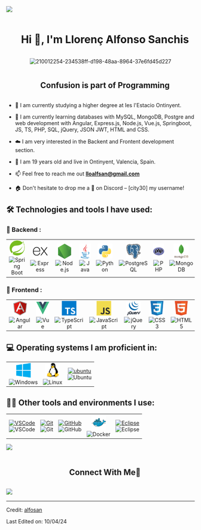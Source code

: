 
<!--horizontal divider(gradiant)-->
<img src="https://user-images.githubusercontent.com/73097560/115834477-dbab4500-a447-11eb-908a-139a6edaec5c.gif">

<!--h1 without bottom border-->
<div id="user-content-toc">
  <ul align="center">
    <summary><h1 style="display: inline-block">Hi 👋, I'm Llorenç Alfonso Sanchis</h1></summary>
  </ul>
</div>


<!--- snake/mario -->
<div align="center">
  
![210012254-234538ff-d198-48aa-8964-37e6fd45d227](https://github.com/Jojisi/Jojisi/assets/116123535/8eae716d-b2e1-4cdb-872b-48d857f33b27)

</div>

<!--h2 without bottom border-->
<div id="user-content-toc">
  <ul align="center">
    <summary><h2 style="display: inline-block">Confusion is part of Programming</h2></summary>
  </ul>
</div>


<!--Intro start-->
- 🔭 I am currently studying a higher degree at Ies l'Estacio Ontinyent.

- 🌱 I am currently learning databases with MySQL, MongoDB, Postgre and web development with Angular, Express.js, Node.js, Vue.js, Springboot, JS, TS, PHP, SQL, jQuery, JSON JWT, HTML and CSS.

- ☁️ I am very interested in the Backent and Frontent development section.

- 📝 I am 19 years old and live in Ontinyent, Valencia, Spain.

- 📫 Feel free to reach me out **lloalfsan@gmail.com**

- 🏠 Don't hesitate to drop me a **👋** on Discord –  [city30] my username!
<!--Intro end-->
## 🛠️ Technologies and tools I have used:

### 🤙 Backend :

||||||||||
|:---:|:---:|:---:|:---:|:---:|:---:|:---:|:---:|:---:|
| [<img src="https://raw.githubusercontent.com/devicons/devicon/master/icons/spring/spring-original.svg" alt="springboot" width="40" height="40" target="_blank"/>](https://spring.io/) <br> ![Spring Boot](https://img.shields.io/badge/-Spring%20Boot-6DB33F?style=for-the-badge&logo=spring&logoColor=white) | [<img src="https://raw.githubusercontent.com/devicons/devicon/master/icons/express/express-original.svg" alt="express" width="40" height="40" target="_blank"/>](https://expressjs.com/) <br> ![Express](https://img.shields.io/badge/-Express-000000?style=for-the-badge&logo=express&logoColor=white) | [<img src="https://raw.githubusercontent.com/devicons/devicon/master/icons/nodejs/nodejs-original.svg" alt="nodejs" width="40" height="40" target="_blank"/>](https://nodejs.org/) <br> ![Node.js](https://img.shields.io/badge/-Node.js-339933?style=for-the-badge&logo=node.js&logoColor=white) | [<img src="https://raw.githubusercontent.com/devicons/devicon/master/icons/java/java-original.svg" alt="java" width="40" height="40" target="_blank"/>](https://www.oracle.com/java/) <br> ![Java](https://img.shields.io/badge/-Java-007396?style=for-the-badge&logo=java&logoColor=white) | [<img src="https://raw.githubusercontent.com/devicons/devicon/master/icons/python/python-original.svg" alt="python" width="40" height="40" target="_blank"/>](https://www.python.org/) <br> ![Python](https://img.shields.io/badge/-Python-3776AB?style=for-the-badge&logo=python&logoColor=white) | [<img src="https://raw.githubusercontent.com/devicons/devicon/master/icons/postgresql/postgresql-original.svg" alt="postgresql" width="40" height="40" target="_blank"/>](https://www.postgresql.org/) <br> ![PostgreSQL](https://img.shields.io/badge/-PostgreSQL-336791?style=for-the-badge&logo=postgresql&logoColor=white) | [<img src="https://raw.githubusercontent.com/devicons/devicon/master/icons/php/php-original.svg" alt="php" width="40" height="40" target="_blank"/>](https://www.php.net/) <br> ![PHP](https://img.shields.io/badge/-PHP-777BB4?style=for-the-badge&logo=php&logoColor=white) | [<img src="https://raw.githubusercontent.com/devicons/devicon/master/icons/mongodb/mongodb-original-wordmark.svg" alt="mongodb" width="40" height="40" target="_blank"/>](https://www.mongodb.com/) <br> ![MongoDB](https://img.shields.io/badge/-MongoDB-47A248?style=for-the-badge&logo=mongodb&logoColor=white) | [<img src="https://img.icons8.com/emoji/48/000000/key-emoji.png" alt="jwt" width="40" height="40" target="_blank"/>](https://jwt.io/) <br> ![JWT](https://img.shields.io/badge/-JWT-000000?style=for-the-badge&logo=JSON%20web%20tokens&logoColor=white) 

### 🤙 Frontend :

||||||||
|:---:|:---:|:---:|:---:|:---:|:---:|:---:|
| [<img src="https://raw.githubusercontent.com/devicons/devicon/master/icons/angularjs/angularjs-original.svg" alt="angular" width="40" height="40" target="_blank"/>](https://angular.io/) <br> ![Angular](https://img.shields.io/badge/-Angular-DD0031?style=for-the-badge&logo=angular&logoColor=white) | [<img src="https://raw.githubusercontent.com/devicons/devicon/master/icons/vuejs/vuejs-original.svg" alt="vuejs" width="40" height="40" target="_blank"/>](https://vuejs.org/) <br> ![Vue](https://img.shields.io/badge/-Vue.js-4FC08D?style=for-the-badge&logo=vue.js&logoColor=white) | [<img src="https://raw.githubusercontent.com/devicons/devicon/master/icons/typescript/typescript-original.svg" alt="typescript" width="40" height="40" target="_blank"/>](https://www.typescriptlang.org/) <br> ![TypeScript](https://img.shields.io/badge/-TypeScript-3178C6?style=for-the-badge&logo=typescript&logoColor=white) | [<img src="https://raw.githubusercontent.com/devicons/devicon/master/icons/javascript/javascript-original.svg" alt="javascript" width="40" height="40" target="_blank"/>](https://www.javascript.com/) <br> ![JavaScript](https://img.shields.io/badge/-JavaScript-F7DF1E?style=for-the-badge&logo=javascript&logoColor=black) | [<img src="https://raw.githubusercontent.com/devicons/devicon/master/icons/jquery/jquery-original-wordmark.svg" alt="jquery" width="40" height="40" target="_blank"/>](https://jquery.com/) <br> ![jQuery](https://img.shields.io/badge/-jQuery-0769AD?style=for-the-badge&logo=jquery&logoColor=white) | [<img src="https://raw.githubusercontent.com/devicons/devicon/master/icons/css3/css3-original.svg" alt="css3" width="40" height="40" target="_blank"/>](https://www.w3.org/Style/CSS/Overview.en.html) <br> ![CSS3](https://img.shields.io/badge/-CSS3-1572B6?style=for-the-badge&logo=css3&logoColor=white) | [<img src="https://raw.githubusercontent.com/devicons/devicon/master/icons/html5/html5-original.svg" alt="html5" width="40" height="40" target="_blank"/>](https://html.spec.whatwg.org/) <br> ![HTML5](https://img.shields.io/badge/-HTML5-E34F26?style=for-the-badge&logo=html5&logoColor=white) 

## 💻 Operating systems I am proficient in:

| | | |
|:---:|:---:|:---:|
|[<img src="https://raw.githubusercontent.com/devicons/devicon/master/icons/windows8/windows8-original.svg" alt="windows" width="40" height="40" target="_blank"/>](https://www.microsoft.com/windows) <br> ![Windows](https://img.shields.io/badge/-Windows-0078D6?style=for-the-badge&logo=windows&logoColor=white) | [<img src="https://raw.githubusercontent.com/devicons/devicon/master/icons/linux/linux-original.svg" alt="linux" width="40" height="40" target="_blank"/>](https://www.linux.org/) <br> ![Linux](https://img.shields.io/badge/-Linux-FCC624?style=for-the-badge&logo=linux&logoColor=black) | [<img src="https://simpleicons.org/icons/ubuntu.svg" alt="ubuntu" width="40" height="40" target="_blank"/>](https://ubuntu.com/) <br> ![Ubuntu](https://img.shields.io/badge/-Ubuntu-E95420?style=for-the-badge&logo=ubuntu&logoColor=white) |


## 👨‍💻 Other tools and environments I use:

| | | | | |
|:---:|:---:|:---:|:---:|:---:|
| [<img src="https://upload.wikimedia.org/wikipedia/commons/thumb/9/9a/Visual_Studio_Code_1.35_icon.svg/2048px-Visual_Studio_Code_1.35_icon.svg.png" alt="VSCode" width="40" height="40" target="_blank"/>](https://code.visualstudio.com/) <br> ![VSCode](https://img.shields.io/badge/-Visual%20Studio%20Code-007ACC?style=for-the-badge&logo=visual-studio-code&logoColor=white) | [<img src="https://git-scm.com/images/logos/downloads/Git-Icon-1788C.png" alt="Git" width="40" height="40" target="_blank"/>](https://git-scm.com/) <br> ![Git](https://img.shields.io/badge/-Git-F05032?style=for-the-badge&logo=git&logoColor=white) | [<img src="https://github.githubassets.com/images/modules/logos_page/GitHub-Mark.png" alt="GitHub" width="40" height="40" target="_blank"/>](https://github.com/) <br> ![GitHub](https://img.shields.io/badge/-GitHub-181717?style=for-the-badge&logo=github&logoColor=white) | <img src="https://raw.githubusercontent.com/devicons/devicon/master/icons/docker/docker-original.svg" alt="docker" height="40" target="_blank"/>  <br> ![Docker](https://img.shields.io/badge/-Docker-2496ED?style=for-the-badge&logo=docker&logoColor=white) | [<img src="https://static-00.iconduck.com/assets.00/eclipse-icon-1024x959-y4dm3iv1.png" alt="Eclipse" width="40" height="40" target="_blank"/>](https://www.eclipse.org/) <br> ![Eclipse](https://img.shields.io/badge/-Eclipse-2C2255?style=for-the-badge&logo=eclipse&logoColor=white) 


[![](https://visitcount.itsvg.in/api?id=alfosan&label=Profile%20Views&pretty=false)](https://visitcount.itsvg.in)

<!-- Connect with me -->
<!--h2 without bottom border-->
<div id="user-content-toc">
  <ul align="center">
    <summary><h2 style="display: inline-block">Connect With Me🤝</h2></summary>
  </ul>
</div>

<!--horizontal divider(gradiant)-->
<img src="https://user-images.githubusercontent.com/73097560/115834477-dbab4500-a447-11eb-908a-139a6edaec5c.gif">

----------------------------------------------------------------------
Credit: [alfosan](https://github.com/alfosan)

Last Edited on: 10/04/24
